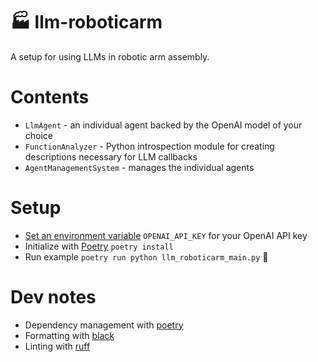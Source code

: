 # 🏭 llm-roboticarm
A setup for using LLMs in robotic arm assembly.


# Contents
* `LlmAgent` - an individual agent backed by the OpenAI model of your choice
* `FunctionAnalyzer` - Python introspection module for creating descriptions necessary for LLM callbacks
* `AgentManagementSystem` - manages the individual agents


# Setup
* [Set an environment variable](https://help.openai.com/en/articles/5112595-best-practices-for-api-key-safety) `OPENAI_API_KEY` for your OpenAI API key
* Initialize with [Poetry](https://python-poetry.org/docs/) `poetry install`
* Run example `poetry run python llm_roboticarm_main.py` 🚀


# Dev notes
* Dependency management with [poetry](https://github.com/python-poetry/poetry)
* Formatting with [black](https://github.com/psf/black)
* Linting with [ruff](https://github.com/astral-sh/ruff)
